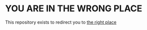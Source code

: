# YOU ARE IN THE WRONG PLACE
This repository exists to redirect you to [the right place](https://github.com/walkergussler/ICHOR)
